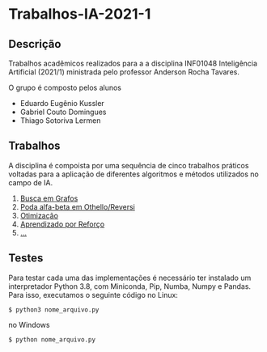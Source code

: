 # Trabalhos-IA-2021-1

## Descrição
Trabalhos acadêmicos realizados para a a disciplina INF01048 Inteligência Artificial (2021/1) ministrada pelo professor Anderson Rocha Tavares.

O grupo é composto pelos alunos
  * Eduardo Eugênio Kussler
  * Gabriel Couto Domingues
  * Thiago Sotoriva Lermen

## Trabalhos
A disciplina é compoista por uma sequência de cinco trabalhos práticos voltadas para a aplicação de diferentes algoritmos e métodos utilizados no campo de IA.

  1. [Busca em Grafos](https://github.com/gabrielcoutod/Trabalhos-IA-2021-1-/tree/main/t1)
  2. [Poda alfa-beta em Othello/Reversi](https://github.com/gabrielcoutod/Trabalhos-IA-2021-1-/tree/main/t2)
  3. [Otimização](https://github.com/gabrielcoutod/Trabalhos-IA-2021-1-/tree/main/t3)
  4. [Aprendizado por Reforço](https://github.com/gabrielcoutod/Trabalhos-IA-2021-1-/tree/main/t4)
  5. [...]()

## Testes
Para testar cada uma das implementações é necessário ter instalado um interpretador Python 3.8, com Miniconda, Pip, Numba, Numpy e Pandas. Para isso, executamos o seguinte código no Linux:

```
$ python3 nome_arquivo.py
```

no Windows
```
$ python nome_arquivo.py
```

